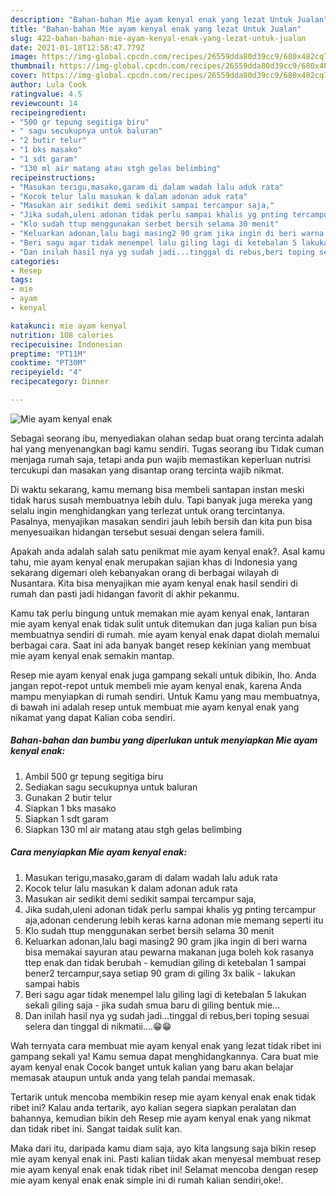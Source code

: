 ```yaml
---
description: "Bahan-bahan Mie ayam kenyal enak yang lezat Untuk Jualan"
title: "Bahan-bahan Mie ayam kenyal enak yang lezat Untuk Jualan"
slug: 422-bahan-bahan-mie-ayam-kenyal-enak-yang-lezat-untuk-jualan
date: 2021-01-18T12:58:47.779Z
image: https://img-global.cpcdn.com/recipes/26559dda80d39cc9/680x482cq70/mie-ayam-kenyal-enak-foto-resep-utama.jpg
thumbnail: https://img-global.cpcdn.com/recipes/26559dda80d39cc9/680x482cq70/mie-ayam-kenyal-enak-foto-resep-utama.jpg
cover: https://img-global.cpcdn.com/recipes/26559dda80d39cc9/680x482cq70/mie-ayam-kenyal-enak-foto-resep-utama.jpg
author: Lula Cook
ratingvalue: 4.5
reviewcount: 14
recipeingredient:
- "500 gr tepung segitiga biru"
- " sagu secukupnya untuk baluran"
- "2 butir telur"
- "1 bks masako"
- "1 sdt garam"
- "130 ml air matang atau stgh gelas belimbing"
recipeinstructions:
- "Masukan terigu,masako,garam di dalam wadah lalu aduk rata"
- "Kocok telur lalu masukan k dalam adonan aduk rata"
- "Masukan air sedikit demi sedikit sampai tercampur saja,"
- "Jika sudah,uleni adonan tidak perlu sampai khalis yg pnting tercampur aja,adonan cenderung lebih keras karna adonan mie memang seperti itu"
- "Klo sudah ttup menggunakan serbet bersih selama 30 menit"
- "Keluarkan adonan,lalu bagi masing2 90 gram jika ingin di beri warna bisa memakai sayuran atau pewarna makanan juga boleh kok rasanya ttep enak dan tidak berubah  kemudian giling di ketebalan 1 sampai bener2 tercampur,saya setiap 90 gram di giling 3x balik lakukan sampai habis"
- "Beri sagu agar tidak menempel lalu giling lagi di ketebalan 5 lakukan sekali giling saja jika sudah smua baru di giling bentuk mie..."
- "Dan inilah hasil nya yg sudah jadi...tinggal di rebus,beri toping sesuai selera dan tinggal di nikmatii....😁😁"
categories:
- Resep
tags:
- mie
- ayam
- kenyal

katakunci: mie ayam kenyal 
nutrition: 108 calories
recipecuisine: Indonesian
preptime: "PT11M"
cooktime: "PT30M"
recipeyield: "4"
recipecategory: Dinner

---
```



![Mie ayam kenyal enak](https://img-global.cpcdn.com/recipes/26559dda80d39cc9/680x482cq70/mie-ayam-kenyal-enak-foto-resep-utama.jpg)

Sebagai seorang ibu, menyediakan olahan sedap buat orang tercinta adalah hal yang menyenangkan bagi kamu sendiri. Tugas seorang ibu Tidak cuman menjaga rumah saja, tetapi anda pun wajib memastikan keperluan nutrisi tercukupi dan masakan yang disantap orang tercinta wajib nikmat.

Di waktu  sekarang, kamu memang bisa membeli santapan instan meski tidak harus susah membuatnya lebih dulu. Tapi banyak juga mereka yang selalu ingin menghidangkan yang terlezat untuk orang tercintanya. Pasalnya, menyajikan masakan sendiri jauh lebih bersih dan kita pun bisa menyesuaikan hidangan tersebut sesuai dengan selera famili. 



Apakah anda adalah salah satu penikmat mie ayam kenyal enak?. Asal kamu tahu, mie ayam kenyal enak merupakan sajian khas di Indonesia yang sekarang digemari oleh kebanyakan orang di berbagai wilayah di Nusantara. Kita bisa menyajikan mie ayam kenyal enak hasil sendiri di rumah dan pasti jadi hidangan favorit di akhir pekanmu.

Kamu tak perlu bingung untuk memakan mie ayam kenyal enak, lantaran mie ayam kenyal enak tidak sulit untuk ditemukan dan juga kalian pun bisa membuatnya sendiri di rumah. mie ayam kenyal enak dapat diolah memalui berbagai cara. Saat ini ada banyak banget resep kekinian yang membuat mie ayam kenyal enak semakin mantap.

Resep mie ayam kenyal enak juga gampang sekali untuk dibikin, lho. Anda jangan repot-repot untuk membeli mie ayam kenyal enak, karena Anda mampu menyiapkan di rumah sendiri. Untuk Kamu yang mau membuatnya, di bawah ini adalah resep untuk membuat mie ayam kenyal enak yang nikamat yang dapat Kalian coba sendiri.

<!--inarticleads1-->

##### Bahan-bahan dan bumbu yang diperlukan untuk menyiapkan Mie ayam kenyal enak:

1. Ambil 500 gr tepung segitiga biru
1. Sediakan  sagu secukupnya untuk baluran
1. Gunakan 2 butir telur
1. Siapkan 1 bks masako
1. Siapkan 1 sdt garam
1. Siapkan 130 ml air matang atau stgh gelas belimbing




<!--inarticleads2-->

##### Cara menyiapkan Mie ayam kenyal enak:

1. Masukan terigu,masako,garam di dalam wadah lalu aduk rata
1. Kocok telur lalu masukan k dalam adonan aduk rata
1. Masukan air sedikit demi sedikit sampai tercampur saja,
1. Jika sudah,uleni adonan tidak perlu sampai khalis yg pnting tercampur aja,adonan cenderung lebih keras karna adonan mie memang seperti itu
1. Klo sudah ttup menggunakan serbet bersih selama 30 menit
1. Keluarkan adonan,lalu bagi masing2 90 gram jika ingin di beri warna bisa memakai sayuran atau pewarna makanan juga boleh kok rasanya ttep enak dan tidak berubah -  kemudian giling di ketebalan 1 sampai bener2 tercampur,saya setiap 90 gram di giling 3x balik - lakukan sampai habis
1. Beri sagu agar tidak menempel lalu giling lagi di ketebalan 5 lakukan sekali giling saja - jika sudah smua baru di giling bentuk mie...
1. Dan inilah hasil nya yg sudah jadi...tinggal di rebus,beri toping sesuai selera dan tinggal di nikmatii....😁😁




Wah ternyata cara membuat mie ayam kenyal enak yang lezat tidak ribet ini gampang sekali ya! Kamu semua dapat menghidangkannya. Cara buat mie ayam kenyal enak Cocok banget untuk kalian yang baru akan belajar memasak ataupun untuk anda yang telah pandai memasak.

Tertarik untuk mencoba membikin resep mie ayam kenyal enak enak tidak ribet ini? Kalau anda tertarik, ayo kalian segera siapkan peralatan dan bahannya, kemudian bikin deh Resep mie ayam kenyal enak yang nikmat dan tidak ribet ini. Sangat taidak sulit kan. 

Maka dari itu, daripada kamu diam saja, ayo kita langsung saja bikin resep mie ayam kenyal enak ini. Pasti kalian tiidak akan menyesal membuat resep mie ayam kenyal enak enak tidak ribet ini! Selamat mencoba dengan resep mie ayam kenyal enak enak simple ini di rumah kalian sendiri,oke!.

